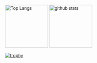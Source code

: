 <p align="left"> 
  <img alt="Top Langs" height="140px" src="https://github-readme-stats.vercel.app/api/top-langs/?username=YoshikawaMei&layout=compact&show_icons=true&theme=dracula" />
  <img alt="github stats" height="140px" src="https://github-readme-stats.vercel.app/api?username=YoshikawaMei&theme=dracula&show_icons=ture" />
</p>

[![trophy](https://github-profile-trophy.vercel.app/?username=YoshikawaMei&theme=onedark&column=8
)](https://github.com/ryo-ma/github-profile-trophy)
